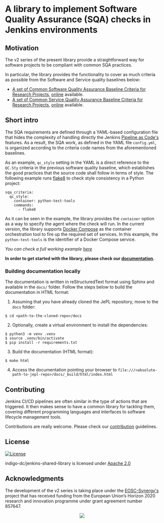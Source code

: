 # A library to implement Software Quality Assurance (SQA) checks in Jenkins environments

## Motivation
The v2 series of the present library provide a straightforward way for software projects
to be compliant with common SQA practices.

In particular, the library provides the functionality to cover as much criteria as
possible from the Software and Service quality baselines below:

 * [A set of Common Software Quality Assurance Baseline Criteria for Research Projects](https://github.com/indigo-dc/sqa-baseline/), [online](https://indigo-dc.github.io/sqa-baseline/) available.
 * [A set of Common Service Quality Assurance Baseline Criteria for Research Projects](https://github.com/eosc-synergy/service-qa-baseline/), [online](https://eosc-synergy.github.io/service-qa-baseline/) available.


## Short intro
The SQA requirements are defined through a YAML-based configuration file that hides the
complexity of handling directly the Jenkins [Pipeline as Code's](https://www.jenkins.io/solutions/pipeline/)
features. As a result, the SQA work, as defined in the YAML file `config.yml`, is
organized according to the criteria code names from the aforementioned baselines.

As an example, ``qc_style`` setting in the YAML is a direct reference to the 
``QC.Sty`` criteria in the previous software quality baseline, which establishes
the good practices that the source code shall follow in terms of style. The following
example runs [flake8](https://pypi.org/project/flake8/) to check style consistency in
a Python project:

```
sqa_criteria:
  qc_style:
    container: python-test-tools
    commands:
      - flake8
```

As it can be seen in the example, the library provides the ``container`` option as a
way to specify the agent where the check will run. In the current version, the
library supports [Docker Compose](https://docs.docker.com/compose/) as the container
orchestration tool to fire up the required set of services. In this example, the 
``python-test-tools`` is the identifier of a Docker Compose service. 

_You can check a full working example [here](https://github.com/EOSC-synergy/DEEPaaS)_

__In order to get started with the library, please check our
[documentation](https://indigo-dc.github.io/jenkins-pipeline-library/stable_2.1.0/).__

### Building documentation locally

The documentation is written in reStructuredText format using Sphinx and available in 
the `docs/` folder. Follow the steps below to build the documentation in HTML format:
1. Assuming that you have already cloned the JePL repository, move to the `docs` 
folder:
```console
$ cd <path-to-the-cloned-repo>/docs
```
2. Optionally, create a virtual environment to install the dependencies:
```console
$ python3 -m venv .venv
$ source .venv/bin/activate
$ pip install -r requirements.txt
```
3. Build the documentation (HTML format):
```console
$ make html
```
4. Access the documentation pointing your browser to `file:///<absolute-path-to-jepl-repo>/docs/_build/html/index.html`

## Contributing

Jenkins CI/CD pipelines are often similar in the type of actions that are
triggered. It then makes sense to have a common library for tackling them,
covering different programming languages and interfaces to software lifecycle
management tools.

Contributions are really welcome. Please check our
[contribution](CONTRIBUTING.md) guidelines.

## License

[![License](https://img.shields.io/badge/License-Apache%202.0-blue.svg)](https://opensource.org/licenses/Apache-2.0)

indigo-dc/jenkins-shared-library is licensed under [Apache 2.0](LICENSE)

## Acknowledgments

The development of the v2 series is taking place under the [EOSC-Synergy's](https://eosc-synergy.eu)
project that has received funding from the European Union’s Horizon 2020 research 
and innovation programme under grant agreement number 857647.
<p align="center">
  <img src="https://encrypted-tbn0.gstatic.com/images?q=tbn:ANd9GcT1WF4g5KH3PnQE_Ve10QFRS-gZ0NpCQ7Qr-_km1RqnOCEF1fQt">
</p>
